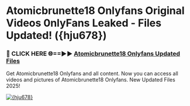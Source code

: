 # Atomicbrunette18 Onlyfans Original Videos 0nlyFans Leaked - Files Updated! ({hju678})

<h3>🔴 CLICK HERE 🌐==►► <a href="https://tinyurl.com/ms9xzufz" rel="nofollow">Atomicbrunette18 Onlyfans Updated Files</a></h3>

Get Atomicbrunette18 Onlyfans and all content. Now you can access all videos and pictures of Atomicbrunette18 Onlyfans. New Updated Files 2025!

[![{hju678}](https://i.imgur.com/PQ7UWWw.gif)](https://tinyurl.com/ms9xzufz)